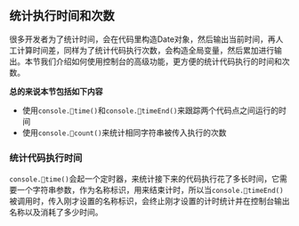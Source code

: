 ## 统计执行时间和次数

很多开发者为了统计时间，会在代码里构造Date对象，然后输出当前时间，再人工计算时间差，同样为了统计代码执行次数，会构造全局变量，然后累加进行输出。本节我们介绍如何使用控制台的高级功能，更方便的统计代码执行的时间和次数。

**总的来说本节包括如下内容**

* 使用`console.time()`和`console.timeEnd()`来跟踪两个代码点之间运行的时间
* 使用`console.count()`来统计相同字符串被传入执行的次数

### 统计代码执行时间

`console.time()`会起一个定时器，来统计接下来的代码执行花了多长时间，它需要一个字符串参数，作为名称标识，用来结束计时，所以当`console.timeEnd()`被调用时，传入刚才设置的名称标识，会终止刚才设置的计时统计并在控制台输出名称以及消耗了多少时间。



